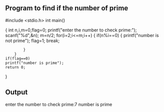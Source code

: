 ## Program to find if the number of prime
#include <stdio.h>
int main()

{
        int n,i,m=0,flag=0;
        printf("enter the number to check prime:");
        scanf("%d",&n);
        m=n/2;
        for(i=2;i<=m;i++)
        {
            if(n%i==0)
            {
                printf("number is not prime");
                flag=1;
                break;
                
            }
        }
    if(flag==0)
    printf("number is prime");
    return 0;
}
## Output
enter the number to check prime:7
number is prime
    
